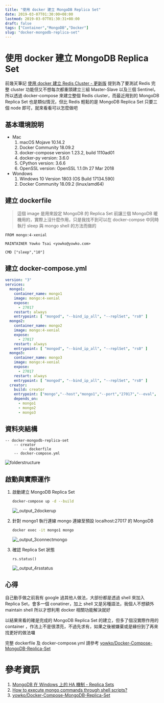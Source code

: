 ```yaml
---
title: "使用 docker 建立 MongoDB Replica Set"
date: 2019-03-07T01:30:00+08:00
lastmod: 2019-03-07T01:30:31+08:00
draft: false
tags: ["Container","MongoDB","Docker"]
slug: "docker-mongodb-replica-set"
---
```

# 使用 docker 建立 MongoDB Replica Set
前幾天筆記 [使用 docker 建立 Redis Cluster - 更新版](https://blog.yowko.com/redis-cluster-docker) 提到為了要測試 Redis 完整 cluster 功能但又不想每次都重頭建立三組 Master-Slave 以及三個 Sentinel，所以透過 docker-compose 來建立整個 Redis cluster，而最近用到的 MongoDB Replica Set 也是類似情況，但比 Redis 輕鬆的是 MongoDB Replica Set 只要三個 node 即可，就來看看可以怎麼做吧

## 基本環境說明
- Mac
    1. macOS Mojave 10.14.2
    2. Docker Community 18.09.2
    3. docker-compose version 1.23.2, build 1110ad01
    4. docker-py version: 3.6.0
    5. CPython version: 3.6.6
    6. OpenSSL version: OpenSSL 1.1.0h  27 Mar 2018
- Wondows
    1. Windows 10 Version 1803 (OS Build 17134.590)
    2. Docker Community 18.09.2 (linux/amd64)

## 建立 dockerfile

> 這個 image 是用來設定 MongoDB 的 Replica Set 前讓三個 MongoDB 暖機用的，實際上沒什麼作用，只是我找不到可以在 docker-compse 中同時執行 sleep 與 mongo shell 的方法而做的

```
FROM mongo:4-xenial

MAINTAINER Yowko Tsai <yowko@yowko.com>

CMD ["sleep","10"]
```

## 建立 docker-compose.yml

```yml
version: "3"
services:
  mongo1:
    container_name: mongo1
    image: mongo:4-xenial
    expose:
      - 27017
    restart: always
    entrypoint: [ "mongod", "--bind_ip_all", "--replSet", "rs0" ]
  mongo2:
    container_name: mongo2
    image: mongo:4-xenial
    expose:
      - 27017
    restart: always
    entrypoint: [ "mongod", "--bind_ip_all", "--replSet", "rs0" ]
  mongo3:
    container_name: mongo3
    image: mongo:4-xenial
    expose:
      - 27017
    restart: always
    entrypoint: [ "mongod", "--bind_ip_all", "--replSet", "rs0" ]
  creator:
    build: creator
    entrypoint: ["mongo","--host","mongo1","--port","27017","--eval", 'rs.initiate( { _id : "rs0",members: [{ _id: 0, host: "mongo1:27017" },{ _id: 1, host: "mongo2:27017" },{ _id: 2, host: "mongo3:27017" }   ]})']
    depends_on:
      - mongo1
      - mongo2
      - mongo3
```

## 資料夾結構

```
-- docker-mongodb-replica-set
    -- creator
        -- dockerfile
    -- docker-compose.yml
```

![folderstructure](https://user-images.githubusercontent.com/3851540/53899681-b72c5d00-4075-11e9-9558-e5cc2e804a29.png)

## 啟動與實際運作
1. 啟動建立 MongoDB Replica Set

    ```bash
    docker-compose up -d --build
    ```

    ![_output_2dockerup](https://user-images.githubusercontent.com/3851540/53900425-7897a200-4077-11e9-8ba1-214065b2b535.png)

2. 針對 mongo1 執行連線 mongo 連線至預設 localhost:27017 的 MongoDB

    ```bash
    docker exec -it mongo1 mongo
    ```

    ![_output_3connectmongo](https://user-images.githubusercontent.com/3851540/53900426-7897a200-4077-11e9-8cd5-a182035cc996.png)

3. 確認 Replica Set 狀態

    ```
    rs.status()
    ```
    ![_output_4rsstatus](https://user-images.githubusercontent.com/3851540/53900427-79303880-4077-11e9-9ea4-9e9ad5798248.png)

## 心得
自己動手做之前我有 google 過其他人做法，大部份都是透過 shell 來加入 Replica Set，會多一個 conatiner，加上 shell 又是另種語法，我個人不想額外 maintain shell 所以才想利用 docker 相關功能解決就好

以結果來看的確是完成的 MongoDB Replica Set 的建立，但多了個沒實際作用的 container ，作法上不是很漂亮，不過先求有，如果之後被嫌棄或是緣份到了再來找更好的做法囉

完整 dockerfile 及 docker-compose.yml 請參考 [yowko/Docker-Compose-MongoDB-Replica-Set](https://github.com/yowko/Docker-Compose-MongoDB-Replica-Set)

# 參考資訊
1. [MongoDB 在 Windows 上的 HA 機制 - Replica Sets](https://blog.yowko.com/mongodb-windows-ha-replica-sets/)
2. [How to execute mongo commands through shell scripts?](https://stackoverflow.com/a/6000360)
3. [yowko/Docker-Compose-MongoDB-Replica-Set](https://github.com/yowko/Docker-Compose-MongoDB-Replica-Set)